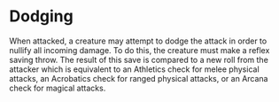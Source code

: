 # Dodging

When attacked, a creature may attempt to dodge the attack in order to nullify
all incoming damage. To do this, the creature must make a reflex saving throw.
The result of this save is compared to a new roll from the attacker which is
equivalent to an Athletics check for melee physical attacks, an Acrobatics
check for ranged physical attacks, or an Arcana check for magical attacks.
